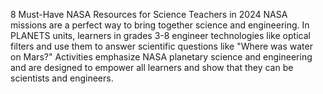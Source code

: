 8 Must-Have NASA Resources for Science Teachers in 2024 
 NASA missions are a perfect way to bring together science and engineering. In PLANETS units, learners in grades 3-8 engineer technologies like optical filters and use them to answer scientific questions like "Where was water on Mars?" Activities emphasize NASA planetary science and engineering and are designed to empower all learners and show that they can be scientists and engineers.